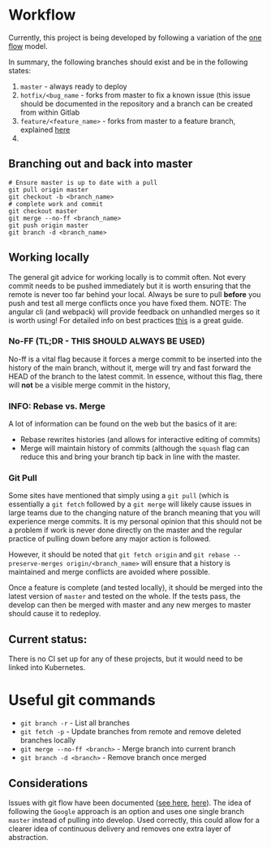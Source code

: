 
# Workflow

Currently, this project is being developed by following a variation of the [one flow](http://endoflineblog.com/oneflow-a-git-branching-model-and-workflow) model.

In summary, the following branches should exist and be in the following states:
1. `master` - always ready to deploy
2. `hotfix/<bug_name` - forks from master to fix a known issue (this issue should be documented in the repository and a branch can be created from within Gitlab
3. `feature/<feature_name>` - forks from master to a feature branch, explained [here](https://gitlab.psi.ch/help/workflow/workflow.md)
4.  

## Branching out and back into master

```
# Ensure master is up to date with a pull
git pull origin master
git checkout -b <branch_name>
# complete work and commit 
git checkout master 
git merge --no-ff <branch_name>
git push origin master
git branch -d <branch_name>
```

## Working locally

The general git advice for working locally is to commit often. Not every commit needs to be pushed immediately but it is worth ensuring that the remote is never too far behind your local. Always be sure to pull **before** you push and test all merge conflicts once you have fixed them. NOTE: The angular cli (and webpack) will provide feedback on unhandled merges so it is worth using! For detailed info on best practices [this](https://sethrobertson.github.io/GitBestPractices/) is a great guide.

### No-FF (TL;DR - THIS SHOULD ALWAYS BE USED)

No-ff is a vital flag because it forces a merge commit to be inserted into the history of the main branch, without it, merge will try and fast forward the HEAD of the branch to the latest commit. In essence, without this flag, there will **not** be a visible merge commit in the history,

### INFO: Rebase vs. Merge

A lot of information can be found on the web but the basics of it are:
* Rebase rewrites histories  (and allows for interactive editing of commits)
* Merge will maintain history of commits (although the `squash` flag can reduce this and bring your branch tip back in line with the master.

### Git Pull

Some sites have mentioned that simply using a `git pull` (which is essentially a `git fetch` followed by a `git merge` will likely cause issues in large teams due to the changing nature of the branch meaning that you will experience merge commits. It is my personal opinion that this should not be a problem if work is never done directly on the master and the regular practice of pulling down before any major action is followed.

However, it should be noted that `git fetch origin` and `git rebase --preserve-merges origin/<branch_name>` will ensure that a history is maintained and merge conflicts are avoided where possible.


Once a feature is complete (and tested locally), it should be merged into the latest version of `master` and tested on the whole. If the tests pass, the develop can then be merged with master and any new merges to master should cause it to redeploy.

## Current status:

There is no CI set up for any of these projects, but it would need to be linked into Kubernetes.

# Useful git commands

* `git branch -r` -  List all branches
* `git fetch -p` -  Update branches from remote and remove deleted branches locally
* `git merge --no-ff <branch>` -  Merge branch into current branch
* `git branch -d <branch>` -  Remove branch once merged 

## Considerations

Issues with git flow have been documented ([see here](https://gitlab.psi.ch/help/workflow/gitlab_flow.md), [here](http://endoflineblog.com/gitflow-considered-harmful)). The idea of following the `Google` approach is an option and uses one single branch `master` instead of pulling into develop. Used correctly, this could allow for a clearer idea of continuous delivery and removes one extra layer of abstraction.
